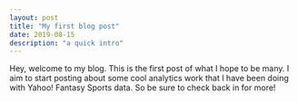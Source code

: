 ```yaml
---
layout: post
title: "My first blog post"
date: 2019-08-15
description: "a quick intro"
---
```


Hey, welcome to my blog. This is the first post of what I hope to be many. I aim to start posting about some cool analytics work that I have been doing with Yahoo! Fantasy Sports data. So be sure to check back in for more!